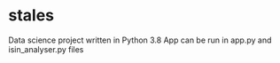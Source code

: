 # stales

Data science project written in Python 3.8
App can be run in app.py and isin_analyser.py files
